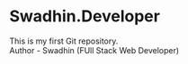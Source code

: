 # Swadhin.Developer
This is my first Git repository.
<br>
Author - Swadhin (FUll Stack Web Developer)
